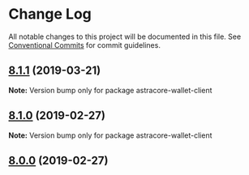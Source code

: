 # Change Log

All notable changes to this project will be documented in this file.
See [Conventional Commits](https://conventionalcommits.org) for commit guidelines.

## [8.1.1](https://github.com/bitpay/astracore-wallet-client/compare/v8.1.0...v8.1.1) (2019-03-21)

**Note:** Version bump only for package astracore-wallet-client

## [8.1.0](https://github.com/bitpay/astracore-wallet-client/compare/v5.0.0-beta.44...v8.1.0) (2019-02-27)

**Note:** Version bump only for package astracore-wallet-client

## [8.0.0](https://github.com/bitpay/astracore-wallet-client/compare/v5.0.0-beta.44...v8.0.0) (2019-02-27)

